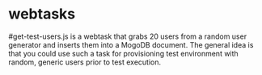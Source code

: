 # webtasks

#get-test-users.js is a webtask that grabs 20 users from a random user generator and inserts them into a MogoDB document.
The general idea is that you could use such a task for provisioning test environment with random, generic users prior to test execution.
